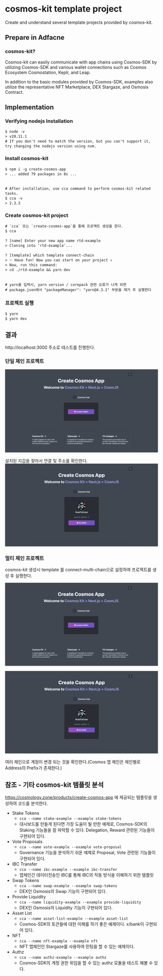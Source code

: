 # cosmos-kit template project

Create and understand several template projects provided by cosmos-kit.

## Prepare in Adfacne

### cosmos-kit?

Cosmos-kit can easily communicate with app chains using Cosmos-SDK by utilizing Cosmos-SDK and various wallet connections such as Cosmos Ecosystem Cosmostation, Keplr, and Leap.

In addition to the basic modules provided by Cosmos-SDK, examples also utilize the representative NFT Marketplace, DEX Stargaze, and Osmosis Contract.

## Implementation

### Verifying nodejs Installation

```
$ node -v
> v20.11.1
# If you don't need to match the version, but you can't support it, try changing the nodejs version using nvm.
```

### Install cosmos-kit
```
$ npm i -g create-cosmos-app
> ... added 79 packages in 8s ...


# After installation, use cca command to perform cosmos-kit related tasks.
$ cca -v
> 2.3.3
```

### Create cosmos-kit project

```
# `cca` 또는 `create-cosmos-app`을 통해 프로젝트 생성을 한다.
$ cca

? [name] Enter your new app name rtd-example
> Cloning into 'rtd-example'...

? [template] which template connect-chain
> ✨ Have fun! Now you can start on your project ⚛️
> Now, run this command:
> cd ./rtd-example && yarn dev


# yarn을 입력시, yarn version / corepack 관련 오류가 나게 되면
# package.json에서 "packageManager": "yarn@4.3.1" 부분을 제거 후 실행한다
```

### 프로젝트 실행

```
$ yarn
$ yarn dev
```

## 결과

http://localhost:3000 주소로 테스트를 진행한다.

### 단일 체인 프로젝트

![m1-1](../../images/m1-1.png)

설치된 지갑을 찾아서 연결 및 주소를 확인한다.
![m1-2](../../images/m1-2.png)

### 멀티 체인 프로젝트

cosmos-kit 생성시 template 를 connect-multi-chain으로 설정하여 프로젝트를 생성 후 실행한다.

![m1-3](../../images/m1-1.png)

![m1-4](../../images/m1-2.png)

여러 체인으로 계정이 변경 되는 것을 확인한다.(Cosmos 앱 체인은 체인별로 Address의 Prefix가 존재한다.)

## 참조 - 기타 cosmos-kit 템플릿 분석

https://cosmology.zone/products/create-cosmos-app 에 제공되는 템플릿을 생성하여 코드를 분석한다.

- Stake Tokens
  - `cca --name stake-example --example stake-tokens`
  - 대시보드를 만들게 된다면 가장 도움이 될 만한 예제로, Cosmos-SDK의 Staking 기능들을 잘 파악할 수 있다. Delegation, Reward 관련된 기능들이 구현되어 있다.
- Vote Proposals
  - `cca --name vote-example --example vote-proposal`
  - Governance 기능을 분석하기 쉬운 예제로 Proposal, Vote 관련된 기능들이 구현되어 있다.
- IBC Transfer
  - `cca --name ibc-example --example ibc-transfer`
  - 앱체인간 데이터전송인 IBC를 통해 IBC의 작동 방식을 이해하기 위한 템플릿
- Swap Tokens
  - `cca --name swap-example --example swap-tokens`
  - DEX인 Osmosis의 Swap 기능이 구현되어 있다.
- Provide Liquidity
  - `cca --name liquidity-example --example provide-liquidity`
  - DEX인 Osmosis의 Liquidity 기능이 구현되어 있다.
- Asset List
  - `cca --name asset-list-example --example asset-list`
  - Cosmos-SDK의 토큰들에 대한 이해를 하기 좋은 예제이다. x/bank이 구현되어 있다.
- NFT
  - `cca --name nft-example --example nft`
  - NFT 앱체인인 Stargaze를 사용하여 민팅을 할 수 있는 예제이다.
- Authz
  - `cca --name authz-example --example authz`
  - Cosmos-SDK의 계정 권한 위임을 할 수 있는 authz 모듈을 테스트 해볼 수 있다.